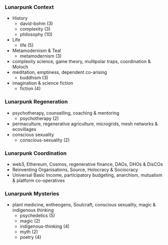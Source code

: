 ### Lunarpunk Context

* History
  * david-bohm ‎(3)
  * complexity ‎(3)
  * philosophy ‎(10)
* Life
  * life ‎(5)
* Metamodernism & Teal
  * metamodernism ‎(3)
* complexity science, game theory, multipolar traps, coordination & Moloch
* meditation, emptiness, dependent co-arising
  * buddhism ‎(3)
* imagination & science fiction
  * fiction ‎(4)

### Lunarpunk Regeneration

* psychotherapy, counselling, coaching & mentoring
  * psychotherapy ‎(2)
* permaculture, regenerative agriculture, microgrids, mesh networks & ecovillages
* conscious sexuality
  * conscious-sexuality ‎(2)

### Lunarpunk Coordination

* web3, Ethereum, Cosmos, regenerative finance, DAOs, DHOs & DisCOs
* Reinventing Organisations, Source, Holocracy & Sociocracy
* Universal Basic Income, participatory budgeting, anarchism, mutualism & platform co-operatives

### Lunarpunk Mysteries

* plant medicine, entheogens, Soulcraft, conscious sexuality, magic & indigenous thinking
  * psychedelics ‎(5)
  * magic ‎(2)
  * indigenous-thinking ‎(4)
  * myth ‎(2)
  * poetry ‎(4)